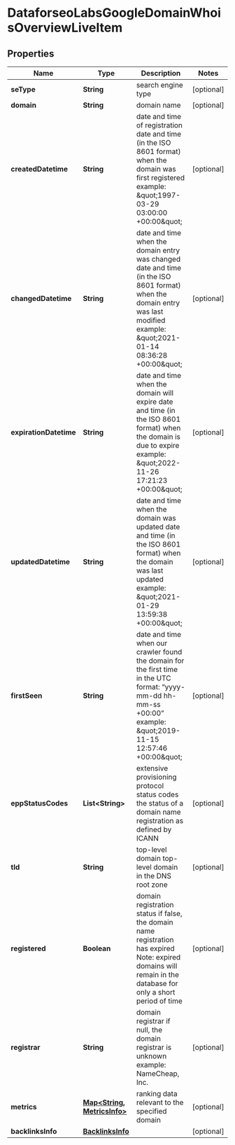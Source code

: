 

# DataforseoLabsGoogleDomainWhoisOverviewLiveItem


## Properties

| Name | Type | Description | Notes |
|------------ | ------------- | ------------- | -------------|
|**seType** | **String** | search engine type |  [optional] |
|**domain** | **String** | domain name |  [optional] |
|**createdDatetime** | **String** | date and time of registration date and time (in the ISO 8601 format) when the domain was first registered example: \&quot;1997-03-29 03:00:00 +00:00\&quot; |  [optional] |
|**changedDatetime** | **String** | date and time when the domain entry was changed date and time (in the ISO 8601 format) when the domain entry was last modified example: \&quot;2021-01-14 08:36:28 +00:00\&quot; |  [optional] |
|**expirationDatetime** | **String** | date and time when the domain will expire date and time (in the ISO 8601 format) when the domain is due to expire example: \&quot;2022-11-26 17:21:23 +00:00\&quot; |  [optional] |
|**updatedDatetime** | **String** | date and time when the domain was updated date and time (in the ISO 8601 format) when the domain was last updated example: \&quot;2021-01-29 13:59:38 +00:00\&quot; |  [optional] |
|**firstSeen** | **String** | date and time when our crawler found the domain for the first time in the UTC format: “yyyy-mm-dd hh-mm-ss +00:00” example: \&quot;2019-11-15 12:57:46 +00:00\&quot; |  [optional] |
|**eppStatusCodes** | **List&lt;String&gt;** | extensive provisioning protocol status codes the status of a domain name registration as defined by ICANN |  [optional] |
|**tld** | **String** | top-level domain top-level domain in the DNS root zone |  [optional] |
|**registered** | **Boolean** | domain registration status if false, the domain name registration has expired Note: expired domains will remain in the database for only a short period of time |  [optional] |
|**registrar** | **String** | domain registrar if null, the domain registrar is unknown example: NameCheap, Inc. |  [optional] |
|**metrics** | [**Map&lt;String, MetricsInfo&gt;**](MetricsInfo.md) | ranking data relevant to the specified domain |  [optional] |
|**backlinksInfo** | [**BacklinksInfo**](BacklinksInfo.md) |  |  [optional] |



